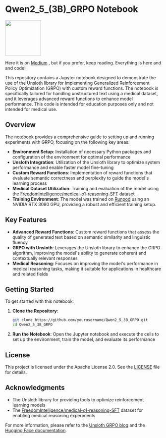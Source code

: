 # Qwen2_5_(3B)_GRPO Notebook

<a href="https://github.com/unslothai/unsloth"><img src="https://github.com/unslothai/unsloth/raw/main/images/unsloth%20new%20logo.png" width="115"></a>

Here it is on [Medium](https://medium.com/p/c224f63828dc) , but if you prefer, keep reading. Everything is here and and code!

This repository contains a Jupyter notebook designed to demonstrate the use of the Unsloth library for implementing Generalized Reinforcement Policy Optimization (GRPO) with custom reward functions. The notebook is specifically tailored for handling unstructured text using a medical dataset, and it leverages advanced reward functions to enhance model performance. This code is intended for education purposes only and not intended for medical use.

## Overview

The notebook provides a comprehensive guide to setting up and running experiments with GRPO, focusing on the following key areas:

- **Environment Setup**: Installation of necessary Python packages and configuration of the environment for optimal performance
- **Unsloth Integration**: Utilization of the Unsloth library to optimize system performance and enable faster model fine-tuning
- **Custom Reward Functions**: Implementation of reward functions that evaluate semantic correctness and perplexity to guide the model's learning process
- **Medical Dataset Utilization**: Training and evaluation of the model using the [FreedomIntelligence/medical-o1-reasoning-SFT](https://huggingface.co/datasets/FreedomIntelligence/medical-o1-reasoning-SFT) dataset
- **Training Environment**: The model was trained on [Runpod](Runpod.io) using an NVIDIA RTX 3090 GPU, providing a robust and efficient training setup. 

## Key Features

- **Advanced Reward Functions**: Custom reward functions that assess the quality of generated text based on semantic similarity and linguistic fluency
- **GRPO with Unsloth**: Leverages the Unsloth library to enhance the GRPO algorithm, improving the model's ability to generate coherent and contextually relevant responses
- **Medical Reasoning**: Focuses on improving the model's performance in medical reasoning tasks, making it suitable for applications in healthcare and related fields

## Getting Started

To get started with this notebook:

1. **Clone the Repository**:
   ```bash
   git clone https://github.com/yourusername/Qwen2_5_3B_GRPO.git
   cd Qwen2_5_3B_GRPO
   ```

2. **Run the Notebook**:
   Open the Jupyter notebook and execute the cells to set up the environment, train the model, and evaluate its performance

## License

This project is licensed under the Apache License 2.0. See the [LICENSE](LICENSE) file for details.

## Acknowledgments

- The Unsloth library for providing tools to optimize reinforcement learning models
- The [FreedomIntelligence/medical-o1-reasoning-SFT](https://huggingface.co/datasets/FreedomIntelligence/medical-o1-reasoning-SFT) dataset for enabling medical reasoning experiments

For more information, please refer to the [Unsloth GRPO blog](https://unsloth.ai/blog/grpo) and the [Hugging Face documentation](https://huggingface.co/docs).

